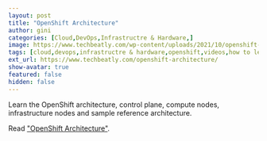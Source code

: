 ```yaml
---
layout: post
title: "OpenShift Architecture"
author: gini
categories: [Cloud,DevOps,Infrastructre & Hardware,]
image: https://www.techbeatly.com/wp-content/uploads/2021/10/openshift-bootcamp-architecture-1024x576.png
tags: [cloud,devops,infrastructre & hardware,openshift,videos,how to learn openshift,openshift architecture,openshift bootcamp,openshift container platform,openshift for beginners,openshift free lab,openshift free training,openshift reference architecture,what is openshift,]
ext_url: https://www.techbeatly.com/openshift-architecture/
show-avatar: true
featured: false
hidden: false
---
```


Learn the OpenShift architecture, control plane, compute nodes, infrastructure nodes and sample reference architecture.

Read ["OpenShift Architecture"](https://www.techbeatly.com/openshift-architecture/).